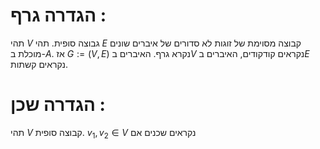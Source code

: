 # הגדרה גרף : 
תהי $V$ גבוצה סופית.
תהי $E$ קבוצה מסוימת של זוגות לא סדורים של איברים שונים מוכלת ב-$A$.
אז $G:=(V,E)$ נקרא גרף.
האיברים ב$V$ נקראים קודקודים, האיברים ב$E$ נקראים קשתות.


# הגדרה שכן : 
תהי $V$ קבוצה סופית. 
$v_1, v_2 \in V$ נקראים שכנים אם 